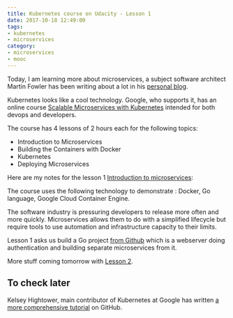 ```yaml
---
title: Kubernetes course on Udacity - Lesson 1
date: 2017-10-18 12:49:00
tags:
- kubernetes
- microservices
category:
- microservices
- mooc
---
```


Today, I am learning more about microservices, a subject software architect Martin Fowler has been writing about a lot in his [personal blog](https://martinfowler.com/articles/microservices.html).

Kubernetes looks like a cool technology. Google, who supports it, has an online course [Scalable Microservices with Kubernetes](https://www.udacity.com/course/scalable-microservices-with-kubernetes--ud615) intended for both devops and developers.

The course has 4 lessons of 2 hours each for the following topics:
 - Introduction to Microservices
 - Building the Containers with Docker
 - Kubernetes
 - Deploying Microservices

Here are my notes for the lesson 1 [Introduction to microservices](https://classroom.udacity.com/courses/ud615/lessons/7826112332/concepts/81910831080923):

The course uses the following technology to demonstrate : Docker, Go language, Google Cloud Container Engine.

The software industry is pressuring developers to release more often and more quickly. Microservices allows them to do with a simplified lifecycle but require tools to use automation and infrastructure capacity to their limits.

Lesson 1 asks us build a Go project [from Github](https://github.com/udacity/ud615/tree/master/app) which is a webserver doing authentication and building separate microservices from it.

More stuff coming tomorrow with [Lesson 2](https://classroom.udacity.com/courses/ud615/lessons/7826816435/concepts/81980819440923).

## To check later

Kelsey Hightower, main contributor of Kubernetes at Google has written [a more comprehensive tutorial](https://github.com/kelseyhightower/kubernetes-the-hard-way) on GitHub.
